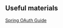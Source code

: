 ## Useful materials

[Spring OAuth Guide](https://spring.io/guides/tutorials/spring-boot-oauth2/#_social_login_authserver)